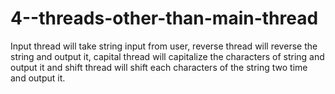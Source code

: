 # 4--threads-other-than-main-thread
Input thread will take string input from user, reverse thread will reverse the string and output it,  capital thread will capitalize the characters of string and output it and shift thread will shift each  characters of the string two time and output it.
